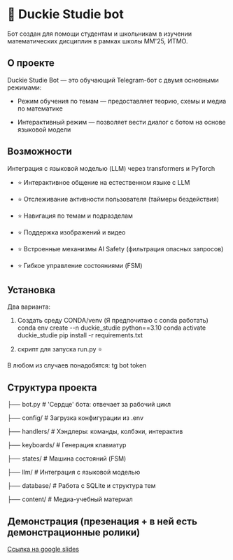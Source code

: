 # 🦆 Duckie Studie bot

Бот создан для помощи студентам и школьникам в изучении математических дисциплин в рамках школы ММ'25, ИТМО.
## О проекте
Duckie Studie Bot — это обучающий Telegram-бот с двумя основными режимами:

- Режим обучения по темам — предоставляет теорию, схемы и медиа по математике

- Интерактивный режим — позволяет вести диалог с ботом на основе языковой модели



## Возможности
Интеграция с языковой моделью (LLM) через transformers и PyTorch

- ⭐ Интерактивное общение на естественном языке с LLM 

- ⭐ Отслеживание активности пользователя (таймеры бездействия)

- ⭐  Навигация по темам и подразделам

- ⭐  Поддержка изображений и видео

- ⭐  Встроенные механизмы AI Safety (фильтрация опасных запросов)

- ⭐  Гибкое управление состояниями (FSM)


##  Установка
Два варианта:
1) Создать среду CONDA/venv (Я предпочитаю с conda работать)  
conda env create --n duckie_studie python==3.10
conda activate duckie_studie
pip install -r requirements.txt

3) скрипт для запуска run.py ⭐

В любом из случаев понадобятся:
tg bot token
## Структура проекта

├── bot.py                   # 'Сердце' бота: отвечает за рабочий цикл

├── config/                  # Загрузка конфигурации из .env

├── handlers/                # Хэндлеры: команды, колбэки, интерактив

├── keyboards/               # Генерация клавиатур

├── states/                  # Машина состояний (FSM)

├── llm/                     # Интеграция с языковой моделью

├── database/                # Работа с SQLite и структура тем

├── content/                 # Медиа-учебный материал

## Демонстрация (презенация + в ней есть демонстрационные ролики)

[Ссылка на google slides](https://docs.google.com/presentation/d/1Oo8gN-56uw-TlCNnI9r-S6np_SR63qfGM_8ttNff4WE/edit?usp=sharing)



